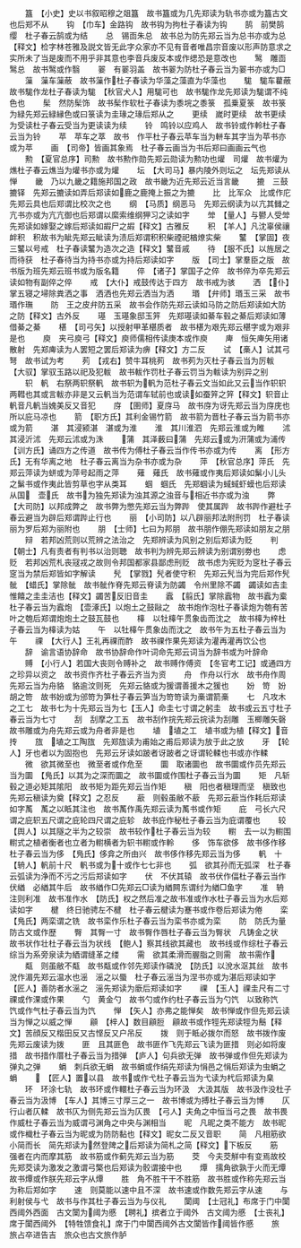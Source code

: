 <!-- { "loadSidebar": true } -->
　　簋　【小史】史以书叙昭穆之爼簋　故书簋或为几先郑读为轨书亦或为簋古文也后郑不从
　　钩　【巾车】金路钩　故书钩为拘杜子春读为钩
　　鹄　前樊鹄缨　杜子春云鹄或为结
　　总　锡靣朱总　故书总为防先郑云当为总书亦或为总【释文】检字林苍雅及説文皆无此字众家亦不见有音者唯昌宗音废以形声防意求之实所未了当是废而不用乎非其意也李音兵废反本或作缌恐是意改也
　　鹥　雕靣鹥总　故书鹥或作翳
　　翣　有翣羽盖　故书翣为防杜子春云当为翣书亦或为□
　　薻　薻车薻蔽　故书薻作杜子春读为华藻之藻直为华藻也
　　駹　駹车藋蔽　故书駹作龙杜子春读为駹　【秋官犬人】用駹可也　故书駹作龙先郑读为駹谓不纯色也
　　髤　然防髤饰　故书髤作软杜子春读为黍垸之黍箓　孤乗夏箓　故书箓为緑先郑云緑縁色或曰箓读为圭瑑之瑑后郑从之
　　更续　嵗时更续　故书更续为受读杜子春云受当为更读读为续
　　铃　鸣铃以应鸡人　故书铃或作軨杜子春云当为铃
　　苹　苹车之萃　故书　作平杜子春云苹车当为軿车其字当为苹书亦或为苹
　　画　【司帝】皆画其象焉　杜子春云画当为书后郑曰画画云气也
　　勲　【夏官总序】司勲　故书勲作勋先郑云勋读为勲功也爟　司爟　故书爟为燋杜子春云燋当为爟书亦或为爟
　　坛　【大司马】暴内陵外则坛之　坛先郑读从惮
　　畿　乃以九畿之籍施邦国之政　故书畿为近先郑云近当言畿
　　摝　三鼓摝铎　先郑云摝读如弄后郑读如鹿之鹿掩上振之为摝
　　比　比军众　比或作庀先郑云具也后郑谓比校次之也
　　纲　【马质】纲恶马　先郑云纲读为以亢其雠之亢书亦或为亢亢御也后郑谓以縻索维纲狎习之读如字
　　斚　【量人】与鬰人受斚　先郑读如嫁娶之嫁后郑读如嘏尸之嘏【释文】古雅反
　　积　【羊人】凡沈辜侯禳衅积　积故书为眦先郑云眦读为渍后郑谓积积柴禋祀楢燎实柴
　　鼜　【掌固】夜三鼜以号戒　杜子春读鼜为造次之造【释文】鼜音戚
　　待　【服不氏】以旌居之而待获　杜子春待当为持书亦或为持后郑读如字
　　版　【司士】掌羣臣之版　故书版为班先郑云班书或为版名籍
　　倅　【诸子】掌国子之倅　故书倅为卒先郑云读如物有副倅之倅
　　戒　【大仆】戒鼓传达于四方　故书戒为骇
　　洒　【仆】掌五寝之埽除粪洒之事　洒洒也先郑云洒当为洒
　　瑉　【弁师】瑉玉三采　故书瑉作璑
　　防　王之皮弁防五采　故书会作防先郑云读如马防之防后郑读如大防之防【释文】古外反
　　璂　玉璂象邸玉笄　先郑璂读如綦车毂之綦后郑读如薄借綦之綦
　　椹　【司弓矢】以授射甲革椹质者　故书椹为艰先郑云椹字或为艰非是也
　　庾　夹弓庾弓【释文】庾师儒相传读庚本或作庾
　　庳　恒矢庳矢用诸散射　先郑庳读为人罢短之罢后郑读为痹【释文】方二反
　　试　【槀人】试其弓弩　故书试为考
　　茢　【戎右】赞牛耳桃茢　故书茢为灭杜子春云当为厉軷　【大驭】掌驭玉路以祀及犯軷　故书軷作罚杜子春云罚当为軷读为别异之别
　　轵　軓　右祭两轵祭軓　故书轵为軓为范杜子春云文当如此又云当作轵轵两轊也其或言軷亦非是又云軓当为范谓车轼前也或读如蚕笄之笄【释文】轵音止軓音凡軓当媿美反又音犯
　　庌　【圉师】夏庌马　故书庌为讶先郑云当为庌庑也所以庇马凉也
　　箭　【职方氏】其利金锡竹箭　故书箭为晋杜子春云当为箭书亦或为箭
　　湛　其浸颍湛　湛或为淮
　　淮　其川淮泗　先郑云淮或为睢
　　沭　其浸沂沭　先郑云沭或为洙
　　蒲　其泽薮曰蒲　先郑云或为汧蒲或为浦传　【训方氏】诵四方之传道　故书传为傅杜子春云当作传书亦或为传
　　离　【形方氏】无有华离之地　杜子春云离当为杂书亦或为杂
　　萍　【秋官总序】萍氏　先郑云萍读为蛢或为萍号起雨之萍
　　薙　薙氏　故书薙或作夷后郑读如鬀小儿头之鬀书或作夷此皆剪草也字从类耳
　　蝈　蝈氏　先郑蝈读为蜮蜮虾蟆也后郑读从国　壶氏　故书为独先郑读为浊其源之浊音与相近书亦或为浊
　　弊　【大司防】以邦成弊之　故书弊为憋先郑云当为弊跸　使其属跸　故书跸作避杜子春云避当为辟后郑谓跸止行也
　　丽　【小司防】以八辟丽邦法附刑罚　杜子春读丽为罗后郑为丽附也
　　朋　【士师】七曰为邦朋　故书朋作倗先郑读如朋友之朋
　　辩　若邦凶荒则以荒辨之法治之　先郑辨读为风别之别后郑读为贬
　　判　【朝士】凡有责者有判书以治则聴　故书判为辨先郑云辨读为别谓别劵也
　　虑　贬　若邦凶荒札丧冦戎之故则令邦国都家县鄙虑刑贬　故书虑为宪贬为窆杜子春云窆当为禁后郑皆如字解读
　　髠　【掌戮】髠者使守积　先郑云髠当为完后郑作髠骴　【蜡氏】掌除骴　故书骴作脊先郑云脊读为防蠲　令州里除不蠲　蠲读如吉圭惟饎之圭圭洁也【释文】蠲苦反旧音圭
　　蠧　【翦氏】掌除蠧物　故书蠧为槖杜子春云当为蠧炮　【壶涿氏】以炮土之鼓敺之　故书炮作泡杜子春读炮为匏有苦叶之匏后郑谓炮炮土之鼓瓦鼓也
　　橭　以牡橭午贯象齿而沈之　故书橭为梓杜子春云当为橭读为姑
　　午　以牡橭午贯象齿而沈之　故书午为五杜子春云当为午
　　祼　【大行人】王礼再祼而酢　故书祼作果先郑读为灌再灌再饮公也
　　辞　谕言语协辞命　故书协辞命作叶词命先郑云词当为辞书或为叶辞命
　　赙　【小行人】若国大丧则令赙补之　故书赙作傅资　【冬官考工记】或通四方之珍异以资之　故书资作齐杜子春云齐当为资
　　舟　作舟以行水　故书舟作周先郑云当为舟貉　貉逾汶则死　先郑云貉或为猨谓善援木之猨也
　　妢　笴　妢胡之笴　故书妢或为邠笴为笋杜子春云笋当为笴笴读为槀谓箭槀
　　七　凡攻木之工七　故书七为十先郑云当为七【玉人】命圭七寸谓之躬圭　故书或云五寸杜子春云当为七寸
　　刮　刮摩之工五　故书刮作捖先郑云捖读为刮雕　玉楖雕矢磬　故书雕或为舟先郑云或为舟者非是也
　　埴　埴之工　埴书或为植【释文】音抟
　　旊　埴之工陶旊　先郑旊读为甫始之甫后郑读为放于此之放
　　牙　【轮人】牙也者以为固抱也　先郑云牙读如跛者讶跛者之讶谓轮輮也书或亦作輮
　　微　欲其微至也　微至者或作危至
　　圜　取诸圜也　故书圜或作员先郑云当为圜　【鳬氏】以其为之深而圜之　故书圜或作围杜子春云当为圜
　　矩　凡斩毂之道必矩其隂阳　故书矩为距先郑云当作矩
　　稹　阳也者稹理而坚　稹致也先郑云稹读为奠【释文】之忍反
　　藃　则毂虽敝不藃　先郑云藃当作耗后郑读如字萭　萭之以眡其注也　故书萭作禹先郑云读为萭书或作矩
　　庇　弓长六尺谓之庇轵五尺谓之庇轮四尺谓之庇轸　故书庇作秘杜子春云当为庇谓覆也
　　较　【舆人】以其隧之半为之较崇　故书较作杜子春云当为较
　　轛　去一以为轛围　轛式之植者衡者也立者为轛横者为轵书轛或作軨
　　侈　饰车欲侈　故书侈作移杜子春云当为侈　【鳬氏】侈弇之所由兴　故书侈作移先郑云当为侈
　　軓　十　【辀人】軓前十尺　軓书或为十或作七七非也
　　弧　欲其孙而无弧深　杜子春云弧读为浄而不污之污后郑读如字
　　伏　不伏其辕　故书伏作偪杜子春云当作伏緧　必緧其牛后　故书緧作□先郑云□读为緧闗东谓纣为緧□鱼字
　　准　辀注则利准　故书准作水　【防氏】权之然后准之故书准或作水杜子春云当为水后郑读如字
　　楗　终日驰骋左不楗　杜子春云楗读为蹇书或作卷后郑读为倦
　　栾　【鳬氏】两栾谓之铣　故书栾作乐杜子春云当为栾书亦或为栾
　　防　防氏为量　防古文或作歴
　　臀　其臀一寸　故书臀作唇杜子春云当为臀状　凡铸金之状　故书状作壮杜子春云当为状线　【鲍人】察其线欲其藏也　故书线或作综杜子春云综当为系旁泉读为絤谓缝革之缕
　　需　欲其柔滑而腛脂之则需　故书需作
　　甐　则虽敝不甐　故书甐或作邻先郑读作磷涗　【防氏】以涗水沤其丝　故书涗作湄先郑云温水也滛　滛之以蜃　杜子春云滛当为涅书亦或为湛后郑读如字　【匠人】善防者水滛之　滛先郑读为廞后郑读如字
　　祼　【玉人】祼圭尺有二寸　祼或作淉或作果
　　勺　黄金勺　故书勺或作约杜子春云当为勺饩　以致称饩　饩或作气杜子春云当为饩
　　惮　【矢人】亦弗之能惮矣　故书惮或作但先郑云读当为惮之以威之惮
　　顅　【梓人】数目顅脰　顅故书或作牼先郑读牼为鬝【释文】苦顔反又楷田反又古悭反又户吊反
　　拨　则于眡必拨尔而怒　故书拨作废先郑云废读为拨
　　匪　且其匪色　故书匪作飞先郑云飞读为匪措　则必如将废措　故书措作厝杜子春云当为措弹　【庐人】句兵欲无弹　故书弹或作但先郑读为弹丸之弹
　　蜎　刺兵欲无蜎　故书蜎或作绢先郑读为悁邑之悁后郑读为虫蜎之蜎
　　　【匠人】置以县　故书或作弋杜子春云当为弋读为杙后郑读为臬
　　环　环涂七轨　故书环或作轘杜子春云当为环汲　大汲其版　故书汲作没杜子春云当为汲博　【车人】其博三寸厚三之一　故书博或为搏杜子春云当为博
　　仄　行山者仄輮　故书仄为侧先郑云当为仄畏　【弓人】夫角之中恒当弓之畏　故书畏作威杜子春云当为威谓弓渊角之中央与渊相当
　　昵　凡昵之类不能方　故书昵或作樴杜子春云当为昵或为防防黏也【释文】昵女二反又音职
　　简　凡相筋欲小简而长　简先郑读为然登陴之后郑读为简札之简【释文】下板反
　　筋　强者在内而摩其筋　故书筋或作蓟先郑云当为筋
　　茭　今夫茭觧中有变焉故校　先郑茭读为激发之激谓弓檠也后郑读为骹谓接中也
　　燂　擩角欲孰于火而无燂　故书燂或作朕先郑云字从燂
　　胜　角不胜干干不胜筋　故书胜或作称先郑云当为称后郑如字
　　速　则莫能以速中且不深　故书速或作数先郑云字从速
　　与　利射侯与弋　故书与作其杜子春云当为与仪礼
　　闑阈　【士冠礼】布席于门中闑西阈外西面　古文闑为阈为慼　【聘礼】摈者立于阈外　古文阈为慼　【士丧礼】席于闑西阈外　【特牲馈食礼】席于门中闑西阈外古文闑皆作阈皆作慼
　　旅　旅占卒进告吉　旅众也古文旅作胪
